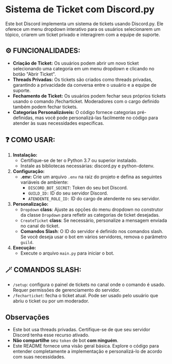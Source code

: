 # Sistema de Ticket com Discord.py
Este bot Discord implementa um sistema de tickets usando Discord.py. Ele oferece um menu dropdown interativo para os usuários selecionarem um tópico, criarem um ticket privado e interagirem com a equipe de suporte.

## ⚙️ FUNCIONALIDADES:
- **Criação de Ticket:** Os usuários podem abrir um novo ticket selecionando uma categoria em um menu dropdown e clicando no botão "Abrir Ticket".
- **Threads Privadas:** Os tickets são criados como threads privadas, garantindo a privacidade da conversa entre o usuário e a equipe de suporte.
- **Fechamento de Ticket:** Os usuários podem fechar seus próprios tickets usando o comando /fecharticket. Moderadores com o cargo definido também podem fechar tickets.
- **Categorias Personalizáveis:** O código fornece categorias pré-definidas, mas você pode personalizá-las facilmente no código para atender às suas necessidades específicas.

## ❓ COMO USAR:

1. **Instalação:**
    - Certifique-se de ter o Python 3.7 ou superior instalado.
    - Instale as bibliotecas necessárias: discord.py e python-dotenv.
2. **Configuração:**
    - **.env:** Crie um arquivo ``.env`` na raiz do projeto e defina as seguintes variáveis de ambiente:
      - ``DISCORD_BOT_SECRET``: Token do seu bot Discord.
      - ``GUILD_ID:`` ID do seu servidor Discord.
      - ``ATENDENTE_ROLE_ID:`` ID do cargo de atendente no seu servidor.
3. **Personalização:**
      - ``Dropdown`` **class**: Ajuste as opções do menu dropdown no construtor da classe ``Dropdown`` para refletir as categorias de ticket desejadas.
      - ``CreateTicket`` **class**: Se necessário, personalize a mensagem enviada no canal do ticket.
      - **Comandos Slash**: O ID do servidor é definido nos comandos slash. Se você deseja usar o bot em vários servidores, remova o parâmetro ``guild``.
4. **Execução:**
      - Execute o arquivo ``main.py`` para iniciar o bot.
## 🪄 COMANDOS SLASH:
- ``/setup``: configura o painel de tickets no canal onde o comando é usado. Requer permissões de gerenciamento do servidor.
- ``/fecharticket``: fecha o ticket atual. Pode ser usado pelo usuário que abriu o ticket ou por um moderador.

## Observações
- Este bot usa threads privadas. Certifique-se de que seu servidor Discord tenha esse recurso ativado.
- **Não compartilhe** seu ``token`` de bot **com ninguém**.
- Este README fornece uma visão geral básica. Explore o código para entender completamente a implementação e personalizá-lo de acordo com suas necessidades.
